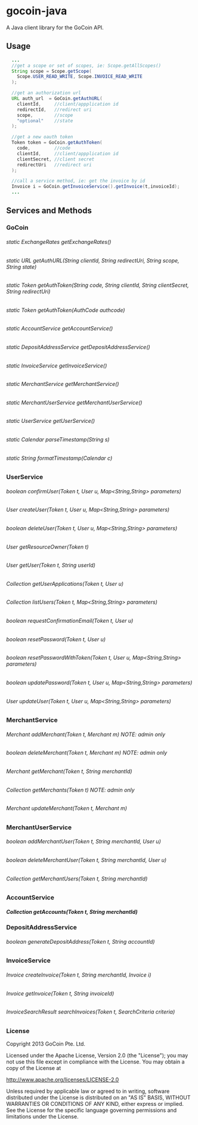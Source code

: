 gocoin-java
===========

A Java client library for the GoCoin API.

## Usage

```java
  ...
  //get a scope or set of scopes, ie: Scope.getAllScopes()
  String scope = Scope.getScope(
    Scope.USER_READ_WRITE, Scope.INVOICE_READ_WRITE
  );

  //get an authorization url
  URL auth_url  = GoCoin.getAuthURL(
    clientId,     //client/appplication id
    redirectId,   //redirect uri
    scope,        //scope
    "optional"    //state
  );

  //get a new oauth token
  Token token = GoCoin.getAuthToken(
    code,         //code
    clientId,     //client/appplication id
    clientSecret, //client secret
    redirectUri   //redirect uri
  );

  //call a service method, ie: get the invoice by id
  Invoice i = GoCoin.getInvoiceService().getInvoice(t,invoiceId);
  ...
```

## Services and Methods

### GoCoin

###### static ExchangeRates getExchangeRates()
###### static URL getAuthURL(String clientId, String redirectUri, String scope, String state)
###### static Token getAuthToken(String code, String clientId, String clientSecret, String redirectUri)
###### static Token getAuthToken(AuthCode authcode)
###### static AccountService getAccountService() 
###### static DepositAddressService getDepositAddressService()
###### static InvoiceService getInvoiceService()
###### static MerchantService getMerchantService()
###### static MerchantUserService getMerchantUserService()
###### static UserService getUserService()
###### static Calendar parseTimestamp(String s)
###### static String formatTimestamp(Calendar c)

### UserService

###### boolean confirmUser(Token t, User u, Map<String,String> parameters)
###### User createUser(Token t, User u, Map<String,String> parameters)
###### boolean deleteUser(Token t, User u, Map<String,String> parameters)
###### User getResourceOwner(Token t)
###### User getUser(Token t, String userId)
###### Collection<Application> getUserApplications(Token t, User u)
###### Collection<User> listUsers(Token t, Map<String,String> parameters)
###### boolean requestConfirmationEmail(Token t, User u)
###### boolean resetPassword(Token t, User u)
###### boolean resetPasswordWithToken(Token t, User u, Map<String,String> parameters)
###### boolean updatePassword(Token t, User u, Map<String,String> parameters)
###### User updateUser(Token t, User u, Map<String,String> parameters)

### MerchantService

###### Merchant addMerchant(Token t, Merchant m)           NOTE: admin only
###### boolean deleteMerchant(Token t, Merchant m)         NOTE: admin only
###### Merchant getMerchant(Token t, String merchantId)
###### Collection<Merchant> getMerchants(Token t)          NOTE: admin only
###### Merchant updateMerchant(Token t, Merchant m)

### MerchantUserService

###### boolean addMerchantUser(Token t, String merchantId, User u)
###### boolean deleteMerchantUser(Token t, String merchantId, User u)
###### Collection<User> getMerchantUsers(Token t, String merchantId)

### AccountService

##### Collection<Account> getAccounts(Token t, String merchantId)

### DepositAddressService

###### boolean generateDepositAddress(Token t, String accountId)

### InvoiceService

###### Invoice createInvoice(Token t, String merchantId, Invoice i)
###### Invoice getInvoice(Token t, String invoiceId)
###### InvoiceSearchResult searchInvoices(Token t, SearchCriteria criteria)

### License

Copyright 2013 GoCoin Pte. Ltd.

Licensed under the Apache License, Version 2.0 (the "License");
you may not use this file except in compliance with the License.
You may obtain a copy of the License at

   http://www.apache.org/licenses/LICENSE-2.0

Unless required by applicable law or agreed to in writing, software
distributed under the License is distributed on an "AS IS" BASIS,
WITHOUT WARRANTIES OR CONDITIONS OF ANY KIND, either express or implied.
See the License for the specific language governing permissions and
limitations under the License.
